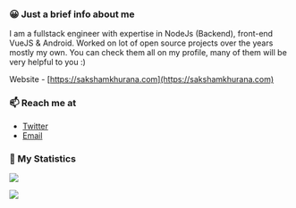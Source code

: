 ### 😀 Just a brief info about me
I am a fullstack engineer with expertise in NodeJs (Backend), front-end VueJS & Android. Worked on lot of open source projects over the years mostly my own. You can check them all on my profile, many of them will be very helpful to you :)

Website - [https://sakshamkhurana.com](https://sakshamkhurana.com)

### 📫 Reach me at
* [Twitter](https://twitter.com/dawnimpulse)
* [Email](mailto:hello@sakshamkhurana.com)

### 🏹 My Statistics
![](https://github-readme-stats.vercel.app/api?username=dawnimpulse&show_icons=true&theme=drakula&count_private=true&custom_title=DawnImpulse)

[![](https://github-readme-stats.vercel.app/api/top-langs/?username=dawnimpulse&layout=compact&count_private=true&langs_count=6&hide=java)](https://github.com/anuraghazra/github-readme-stats)

<!--
**DawnImpulse/DawnImpulse** is a ✨ _special_ ✨ repository because its `README.md` (this file) appears on your GitHub profile.

Here are some ideas to get you started:

- 🔭 I’m currently working on ...
- 🌱 I’m currently learning ...
- 👯 I’m looking to collaborate on ...
- 🤔 I’m looking for help with ...
- 💬 Ask me about ...

- 😄 Pronouns: ...
- ⚡ Fun fact: ...
-->
